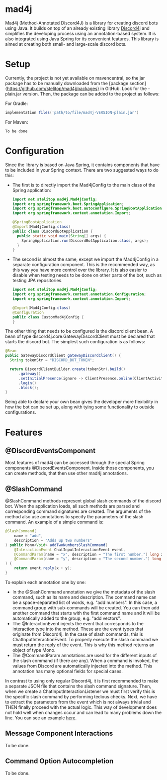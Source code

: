 # mad4j

Mad4j (Method-Annotated Discord4J) is a library for creating discord bots using Java. It builds on top of an already existing library 
[Discord4j](https://github.com/Discord4J/Discord4J) and simplifies the developing process using an annotation-based system. It is also integrated 
using Java Spring for its convenient features. This library is aimed at creating both small- and large-scale discord bots.

# Setup

Currently, the project is not yet available on mavencentral, so the jar package has to be manually downloaded from the 
[package section]{https://github.com/stelitop/mad4j/packages} in GitHub. Look for the -plain.jar version. Then, the package can be added to the project as follows:

For Gradle:
```gradle
implementation files('path/to/file/mad4j-VERSION-plain.jar')
```

For Maven:
```maven
To be done
```

# Configuration

Since the library is based on Java Spring, it contains components that have to be included in your Spring context. There are two suggested ways to do this:
- The first is to directly import the Mad4jConfig to the main class of the Spring application:
  ```java
  import net.stelitop.mad4j.Mad4jConfig;
  import org.springframework.boot.SpringApplication;
  import org.springframework.boot.autoconfigure.SpringBootApplication;
  import org.springframework.context.annotation.Import;

  @SpringBootApplication
  @Import(Mad4jConfig.class)
  public class DiscordBotApplication {
    public static void main(String[] args) {
      SpringApplication.run(DiscordBotApplication.class, args);
    }
  }
  ```
- The second is almost the same, except we import the Mad4jConfig in a separate configuration component. This is the recommended way, as this way you have
  more control over the library. It is also easier to disable when testing needs to be done on other parts of the bot, such as testing JPA repositories.
  ```java
  import net.stelitop.mad4j.Mad4jConfig;
  import org.springframework.context.annotation.Configuration;
  import org.springframework.context.annotation.Import;

  @Import(Mad4jConfig.class)
  @Configuration
  public class CustomMad4jConfig {
  }
  ```

The other thing that needs to be configured is the discord client bean. A bean of type discord4j.core.GatewayDiscordClient must be declared that starts
the discord bot. The simplest such configuration is as follows:
```java
@Bean
public GatewayDiscordClient gatewayDiscordClient() {
  String tokenStr = "DISCORD_BOT_TOKEN";

  return DiscordClientBuilder.create(tokenStr).build()
      .gateway()
      .setInitialPresence(ignore -> ClientPresence.online(ClientActivity.playing("Bot is online!")))
      .login()
      .block();
}
```

Being able to declare your own bean gives the developer more flexibility in how the bot can be set up, along with tying some functionality to outside configurations.

# Features

## @DiscordEventsComponent
Most features of mad4j can be accessed through the special Spring components @DiscordEventsComponent. Inside those components, you can create
methods, that then use other mad4j annotations.

## @SlashCommand
@SlashCommand methods represent global slash commands of the discord bot. When the application loads, all such methods are parsed and corresponding command signatures
are created. The arguments of the method also use annotations to specify the parameters of the slash command. An example of a simple command is:
```java
@SlashCommand(
    name = "add",
    description = "Adds up two numbers"
) public Mono<Void> addTwoNumbersSlashCommand(
    @InteractionEvent ChatInputInteractionEvent event,
    @CommandParam(name = "x", description = "The first number.") long x,
    @CommandParam(name = "y", description = "The second number.") long y,
) {
    return event.reply(x + y);
}
```

To explain each annotation one by one:
- In the @SlashCommand annotation we give the metadata of the slash command, such as its name and description. The command name can be a space-separated
  list of words, e.g. "add numbers". In this case, a command group with sub-commands will be created. You can then add another command that starts with
  the first command name and it will be automatically added to the group, e.g. "add vectors".
- The @InteractionEvent injects the event that corresponds to the interaction type into the method. These are the event types that originate from Discord4j.
  In the case of slash commands, this is ChatInputInteractionEvent. To properly execute the slash command we must return the reply of the event. This is why
  this method returns an object of type Mono<Void>.
- The @CommandParam annotations are used for the different inputs of the slash command (if there are any). When a command is invoked, the values from Discord
  are automatically injected into the method. This annotation has many optional fields for special cases.

In contrast to using only regular Discord4j, it is first recommended to make a separate JSON file that contains the slash command signature. Then, when we create
a ChatInputInteractionListener we must first verify this is the specific slash command by performing tedious checks. Next, we have to extract the parameters from
the event which is not always trivial and THEN finally proceed with the actual logic. This way of development does not hold well when changes occur and can
lead to many problems down the line. You can see an example [here](https://docs.discord4j.com/interactions/application-commands/#simplifying-the-lifecycle).

## Message Component Interactions
To be done.

## Command Option Autocompletion
To be done.
